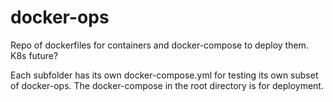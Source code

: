 # docker-ops

Repo of dockerfiles for containers and docker-compose to deploy them. K8s future?

Each subfolder has its own docker-compose.yml for testing its own subset of docker-ops.  The docker-compose in the root directory is for deployment.
